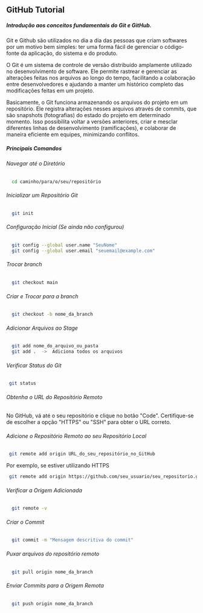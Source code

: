 <h2> GitHub Tutorial </h2> 

<h5>Introdução aos conceitos fundamentais do Git e GitHub.</h5>
<p>Git e Github são utilizados no dia a dia das pessoas que criam softwares por um motivo bem simples: ter uma forma fácil de gerenciar o código-fonte da aplicação, do sistema e do produto.
  
O Git é um sistema de controle de versão distribuído amplamente utilizado no desenvolvimento de software. Ele permite rastrear e gerenciar as alterações feitas nos arquivos ao longo do tempo, facilitando a colaboração entre desenvolvedores e ajudando a manter um histórico completo das modificações feitas em um projeto.

Basicamente, o Git funciona armazenando os arquivos do projeto em um repositório. Ele registra alterações nesses arquivos através de commits, que são snapshots (fotografias) do estado do projeto em determinado momento. Isso possibilita voltar a versões anteriores, criar e mesclar diferentes linhas de desenvolvimento (ramificações), e colaborar de maneira eficiente em equipes, minimizando conflitos.

</p>

<h5> Principais Comandos </h5>

<h6> Navegar até o Diretório </h6>

```bash 
  cd caminho/para/o/seu/repositório
```

<h6>Inicializar um Repositório Git</h6>

```bash
  git init
```

<h6>Configuração Inicial (Se ainda não configurou)</h6>

```bash
  git config --global user.name "SeuNome"
  git config --global user.email "seuemail@example.com"
```

<h6>Trocar branch</h6>

```bash
  git checkout main
 ```

<h6>Criar e Trocar para a branch</h6>

```bash
  git checkout -b nome_da_branch
 ```

<h6> Adicionar Arquivos ao Stage </h6>

```bash
  git add nome_do_arquivo_ou_pasta
  git add .  ->  Adiciona todos os arquivos
```

<h6> Verificar Status do Git </h6>

```bash
 git status
```

<h6>Obtenha o URL do Repositório Remoto</h6>
<p>No GitHub, vá até o seu repositório e clique no botão "Code". Certifique-se de escolher a opção "HTTPS" ou "SSH" para obter o URL correto.</p>

<h6> Adicione o Repositório Remoto ao seu Repositório Local </h6>

```bash
 git remote add origin URL_do_seu_repositório_no_GitHub
```

<p>Por exemplo, se estiver utilizando HTTPS<p>

```bash
 git remote add origin https://github.com/seu_usuario/seu_repositorio.git
```

<h6> Verificar a Origem Adicionada </h6>

```bash
  git remote -v
```

<h6> Criar o Commit </h6>

```bash
  git commit -m "Mensagem descritiva do commit"
```

<h6> Puxar arquivos do repositório remoto </h6>

```bash
  git pull origin nome_da_branch
```

<h6> Enviar Commits para a Origem Remota </h6>

```bash
  git push origin nome_da_branch
```
